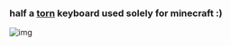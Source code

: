 ### half a [torn](https://github.com/rtitmuss/torn) keyboard used solely for minecraft :)
![img](https://i.imgur.com/e7zKTK7.jpeg)

